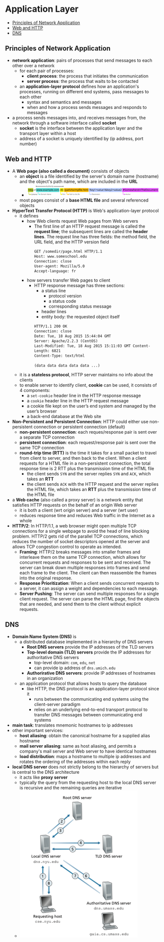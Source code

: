 # Application Layer

- [Principles of Network Application](#principles-of-network-application)
- [Web and HTTP](#web-and-http)
- [DNS](#dns)

## Principles of Network Application
- __network application__: pairs of processes that send messages to each other over a network
    - for each pair of processes:
        - __client process__: the process that initiates the communication
        - __server process__: the process that waits to be contacted
    - an __application-layer protocol__ defines how an application's processes, running on different end systems, pass messages to each other
        - syntax and semantics and messages
        - when and how a process sends messages and responds to messages
- a process sends messages into, and receives messages from, the network through a software interface called __socket__
    - __socket__ is the interface between the application layer and the transport layer within a host
    - address of a socket is uniquely identified by (ip address, port number)

## Web and HTTP

- A __Web page (also called a document)__ consists of objects
    - an __object__ is a file identified by the server's domain name (hostname) and the object's path name, which are included in the __URL__
        - <img src="./mdn-url-all.png">
    - most pages consist of a __base HTML file__ and several referenced objects
- __HyperText Transfer Protocol (HTTP)__ is Web's application-layer protocol
    - it defines
        - how Web clients request Web pages from Web servers
            - The first line of an HTTP request message is called the __request line__; the subsequent lines are called the __header lines__. The request line has three fields: the method field, the URL field, and the HTTP version field
                ```
                GET /somedir/page.html HTTP/1.1
                Host: www.someschool.edu
                Connection: close
                User-agent: Mozilla/5.0
                Accept-language: fr
                ```
        - how servers transfer Web pages to client
            - HTTP response message has three sections:
                - a status line
                    - protocol version
                    - a status code
                    - corresponding status message
                - header lines
                - entity body: the requested object itself
                ```
                HTTP/1.1 200 OK
                Connection: close
                Date: Tue, 18 Aug 2015 15:44:04 GMT
                Server: Apache/2.2.3 (CentOS)
                Last-Modified: Tue, 18 Aug 2015 15:11:03 GMT Content-Length: 6821
                Content-Type: text/html

                (data data data data data ...)
                ```
    - it is a __stateless protocol__, HTTP server maintains no info about the clients
    - to enable server to identify client, __cookie__ can be used, it consists of 4 components:
        - a `set-cookie` header line in the HTTP response message
        - a `cookie` header line in the HTTP request message
        - a cookie file kept on the user’s end system and managed by the user’s browser
        - a back-end database at the Web site
- __Non-Persistent and Persistent Connection__: HTTP could either use non-persistent connection or persistent connection (default)
    - __non-persistent connection__: each reques/response pair is sent over a separate TCP connection
    - __persistent connection__: each request/response pair is sent over the same TCP connection
    - __round-trip time (RTT)__ is the time it takes for a small packet to travel from client to server, and then back to the client. When a client requests for a HTML file in a non-persistent connection, the total response time is 2 RTT plus the transmission time of the HTML file
        - the client sends `SYN` and the server replies `SYN` and `ACK`, which takes an __RTT__
        - the client sends `ACK` with the HTTP request and the server replies the HTML file, which takes an __RTT__ plus the transmission time of the HTML file
- a __Web cache__ (also called a proxy server) is a network entity that satisfies HTTP requests on the behalf of an origin Web server
    - it is both a client (wrt origin server) and a server (wrt user)
    - reduces response time and reduces Web traffic in the Internet as a whole
- __HTTP/2__: In HTTP/1.1, a web browser might open multiple TCP connections for a single webpage to avoid the head of line blocking problem. HTTP/2 gets rid of the parallel TCP connections, which reduces the number of socket descriptors opened at the server and allows TCP congestion control to operate as intended.
    - __Framing__: HTTP/2 breaks messages into smaller frames and interleave them on the same TCP connection, which allows for concurrent requests and responses to be sent and received. The server can break down multiple responses into frames and send each frame to the client. The client can then reassemble the frames into the original response.
    - __Response Prioritization__: When a client sends concurrent requests to a server, it can assign a weight and dependencies to each message.
    - __Server Pushing__: The server can send multiple responses for a single client request. The server can parse the HTML page, find the objects that are needed, and send them to the client without explicit requests.

## DNS

- __Domain Name System (DNS)__ is
    - a distributed database implemented in a hierarchy of DNS servers
        - __Root DNS servers__ provide the IP addresses of the TLD servers
        - __Top-level domain (TLD) servers__ provide the IP addresses for authoritative DNS servers
            - top-level domain: `com`, `edu`, `net`
            - can provide ip address of `dns.umich.edu`
        - __Authorirative DNS servers__: provide IP addresses of hostnames in an organization
    - an application protocol that allows hosts to query the database
        - like HTTP, the DNS protocol is an application-layer protocol since it
            - runs between the communicating end systems using the client-server paradigm
            - relies on an underlying end-to-end transport protocol to transfer DNS messages between communicating end systems
- __main task__: translates mnemonic hostnames to ip addresses
- other important services:
    - __host aliasing__: obtain the canonical hostname for a supplied alias hostname
    - __mail server aliasing__: same as host aliasing, and permits a company's mail server and Web server to have identical hostnames
    - __load distribution__: maps a hostname to multiple ip addresses and rotates the ordering of the addresses within each reply
- __local DNS server__ does not strictly belong to the hierarchy of servers but is central to the DNS architecture
    - it acts like __proxy server__
    - typically the query from the requesting host to the local DNS server is recursive and the remaining queries are iterative
    - <img src="./dns-queries.png">

